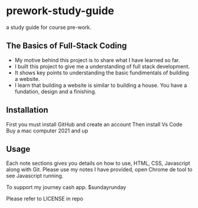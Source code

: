 # prework-study-guide
a study guide for course pre-work.

## The Basics of Full-Stack Coding

- My motive behind this project is to share what I have learned so far.
- I built this project to give me a understanding of full stack  development.
- It shows key points to understanding the basic fundimentals of building a website.
- I learn that building a website is similar to building  a house. You have a fundation, design and a finishing.

## Installation

First you must install GitHub and create an account
Then install Vs Code
Buy a mac computer 2021 and up

## Usage

Each note sections gives you details on how to use, HTML, CSS, Javascript along with Git.
Please use my notes I have provided, open Chrome de tool to see Javascript running.

To support my journey cash app.  $sundayrunday

Please refer to LICENSE in repo
